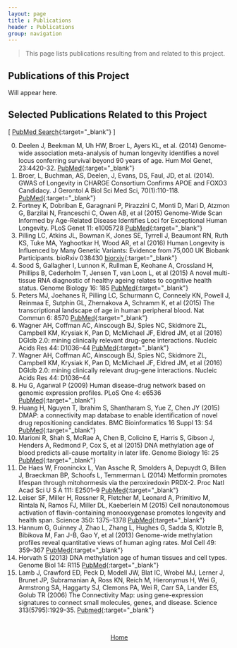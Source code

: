 ```yaml
---
layout: page
title : Publications
header : Publications
group: navigation
---
```


> This page lists publications resulting from and related to this project.

## Publications of this Project 

Will appear here. 

## Selected Publications Related to this Project 

[ [PubMed Search](http://goo.gl/y0dUwr){:target="_blank"} ] 

0. Deelen J, Beekman M, Uh HW, Broer L, Ayers KL, et al. (2014) Genome-wide association meta-analysis of human longevity identifies a novel locus conferring survival beyond 90 years of age. Hum Mol Genet, 23:4420-32. 
[PubMed](http://www.ncbi.nlm.nih.gov/pubmed/24688116){:target="_blank"}
0. Broer, L, Buchman, AS, Deelen, J, Evans, DS, Faul, JD, et al. (2014). GWAS of Longevity in CHARGE Consortium Confirms APOE and FOXO3 Candidacy. J Gerontol A Biol Sci Med Sci, 70(1):110-118.
[PubMed](http://www.ncbi.nlm.nih.gov/pubmed/25199915){:target="_blank"}
0. Fortney K, Dobriban E, Garagnani P, Pirazzini C, Monti D, Mari D, Atzmon G, Barzilai N, Franceschi C, Owen AB, et al (2015) Genome-Wide Scan Informed by Age-Related Disease Identifies Loci for Exceptional Human Longevity. PLoS Genet 11: e1005728
[PubMed](http://www.ncbi.nlm.nih.gov/pubmed/26677855){:target="_blank"}
0. Pilling LC, Atkins JL, Bowman K, Jones SE, Tyrrell J, Beaumont RN, Ruth KS, Tuke MA, Yaghootkar H, Wood AR, et al (2016) Human Longevity is Influenced by Many Genetic Variants: Evidence from 75,000 UK Biobank Participants. bioRxiv 038430
[biorxiv](http://biorxiv.org/content/early/2016/02/01/038430){:target="_blank"}
0. Sood S, Gallagher I, Lunnon K, Rullman E, Keohane A, Crossland H, Phillips B, Cederholm T, Jensen T, van Loon L, et al (2015) A novel multi-tissue RNA diagnostic of healthy ageing relates to cognitive health status. Genome Biology 16: 185
[PubMed](http://www.ncbi.nlm.nih.gov/pubmed/26343147){:target="_blank"}
0. Peters MJ, Joehanes R, Pilling LC, Schurmann C, Conneely KN, Powell J, Reinmaa E, Sutphin GL, Zhernakova A, Schramm K, et al (2015) The transcriptional landscape of age in human peripheral blood. Nat Commun 6: 8570
[PubMed](http://www.ncbi.nlm.nih.gov/pubmed/26490707){:target="_blank"}
0. Wagner AH, Coffman AC, Ainscough BJ, Spies NC, Skidmore ZL, Campbell KM, Krysiak K, Pan D, McMichael JF, Eldred JM, et al (2016) DGIdb 2.0: mining clinically relevant drug-gene interactions. Nucleic Acids Res 44: D1036–44
[PubMed](http://www.ncbi.nlm.nih.gov/pubmed/26531824){:target="_blank"}
0. Wagner AH, Coffman AC, Ainscough BJ, Spies NC, Skidmore ZL, Campbell KM, Krysiak K, Pan D, McMichael JF, Eldred JM, et al (2016) DGIdb 2.0: mining clinically relevant drug-gene interactions. Nucleic Acids Res 44: D1036–44
0. Hu G, Agarwal P (2009) Human disease-drug network based on genomic expression profiles. PLoS One 4: e6536 
[PubMed](http://www.ncbi.nlm.nih.gov/pubmed/19657382){:target="_blank"}
0. Huang H, Nguyen T, Ibrahim S, Shantharam S, Yue Z, Chen JY (2015) DMAP: a connectivity map database to enable identification of novel drug repositioning candidates. BMC Bioinformatics 16 Suppl 13: S4
[PubMed](http://www.ncbi.nlm.nih.gov/pubmed/26423722){:target="_blank"}
0. Marioni R, Shah S, McRae A, Chen B, Colicino E, Harris S, Gibson J, Henders A, Redmond P, Cox S, et al (2015) DNA methylation age of blood predicts all-cause mortality in later life. Genome Biology 16: 25
[PubMed](http://www.ncbi.nlm.nih.gov/pubmed/25633388){:target="_blank"}
0. De Haes W, Frooninckx L, Van Assche R, Smolders A, Depuydt G, Billen J, Braeckman BP, Schoofs L, Temmerman L (2014) Metformin promotes lifespan through mitohormesis via the peroxiredoxin PRDX-2. Proc Natl Acad Sci U S A 111: E2501–9
[PubMed](http://www.ncbi.nlm.nih.gov/pubmed/24889636){:target="_blank"}
0. Leiser SF, Miller H, Rossner R, Fletcher M, Leonard A, Primitivo M, Rintala N, Ramos FJ, Miller DL, Kaeberlein M (2015) Cell nonautonomous activation of flavin-containing monooxygenase promotes longevity and health span. Science 350: 1375–1378
[PubMed](http://www.ncbi.nlm.nih.gov/pubmed/26586189){:target="_blank"}
0. Hannum G, Guinney J, Zhao L, Zhang L, Hughes G, Sadda S, Klotzle B, Bibikova M, Fan J-B, Gao Y, et al (2013) Genome-wide methylation profiles reveal quantitative views of human aging rates. Mol Cell 49: 359–367
[PubMed](http://www.ncbi.nlm.nih.gov/pubmed/23177740){:target="_blank"}
0. Horvath S (2013) DNA methylation age of human tissues and cell types. Genome Biol 14: R115
[PubMed](http://www.ncbi.nlm.nih.gov/pubmed/24138928){:target="_blank"}
0. Lamb J, Crawford ED, Peck D, Modell JW, Blat IC, Wrobel MJ, Lerner J, Brunet
JP, Subramanian A, Ross KN, Reich M, Hieronymus H, Wei G, Armstrong SA, Haggarty 
SJ, Clemons PA, Wei R, Carr SA, Lander ES, Golub TR (2006) The Connectivity Map: using gene-expression signatures to connect small molecules, genes, and disease. Science 313(5795):1929-35.
[Pubmed](http://www.ncbi.nlm.nih.gov/pubmed/17008526){:target="_blank"}

<br>
<p align="center"> 
  <a href="{{ site.baseurl }}/">Home</a> 
</p>




